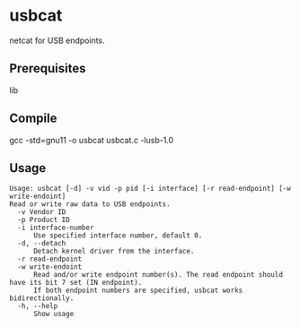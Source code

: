 # usbcat

netcat for USB endpoints.

## Prerequisites

lib

## Compile

gcc -std=gnu11 -o usbcat usbcat.c -lusb-1.0

## Usage

	Usage: usbcat [-d] -v vid -p pid [-i interface] [-r read-endpoint] [-w write-endoint]
	Read or write raw data to USB endpoints. 
	  -v Vendor ID
	  -p Product ID
	  -i interface-number 
	      Use specified interface number, default 0.
	  -d, --detach
	      Detach kernel driver from the interface.
	  -r read-endpoint
	  -w write-endoint
	      Read and/or write endpoint number(s). The read endpoint should have its bit 7 set (IN endpoint).
	      If both endpoint numbers are specified, usbcat works bidirectionally.
	  -h, --help
	      Show usage







